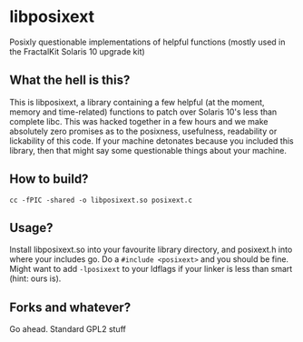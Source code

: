 # libposixext
Posixly questionable implementations of helpful functions (mostly used in the FractalKit Solaris 10 upgrade kit)
## What the hell is this?
This is libposixext, a library containing a few helpful (at the moment, memory and time-related) functions to patch
over Solaris 10's less than complete libc. This was hacked together in a few hours and we make absolutely zero
promises as to the posixness, usefulness, readability or lickability of this code. If your machine detonates because
you included this library, then that might say some questionable things about your machine.
## How to build?
`cc -fPIC -shared -o libposixext.so posixext.c`
## Usage?
Install libposixext.so into your favourite library directory, and posixext.h into where your includes go.
Do a `#include <posixext>` and you should be fine. Might want to add `-lposixext` to your ldflags if your linker is
less than smart (hint: ours is).
## Forks and whatever?
Go ahead. Standard GPL2 stuff
